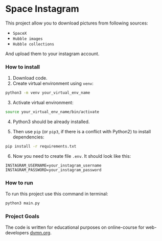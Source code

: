 # Space Instagram

This project allow you to download pictures from following sources:
- `SpaceX`
- `Hubble images`
- `Hubble collections`

And upload them to your instagram account.

### How to install

1. Download code.
2. Create virtual environment using `venv`:
```bash
python3 -m venv your_virtual_env_name
```
3. Activate virtual environment:
```bash
source your_virtual_env_name/bin/activate
```
4. Python3 should be already installed. 

5. Then use `pip` (or `pip3`, if there is a conflict with Python2) to install dependencies:
```bash
pip install -r requirements.txt
```
6. Now you need to create file `.env`. It should look like this:
```
INSTAGRAM_USERNAME=your_instagram_username
INSTAGRAM_PASSWORD=your_instagram_password
```
### How to run
To run this project use this command in terminal:
```bash
python3 main.py
```

### Project Goals

The code is written for educational purposes on online-course for web-developers [dvmn.org](https://dvmn.org/).